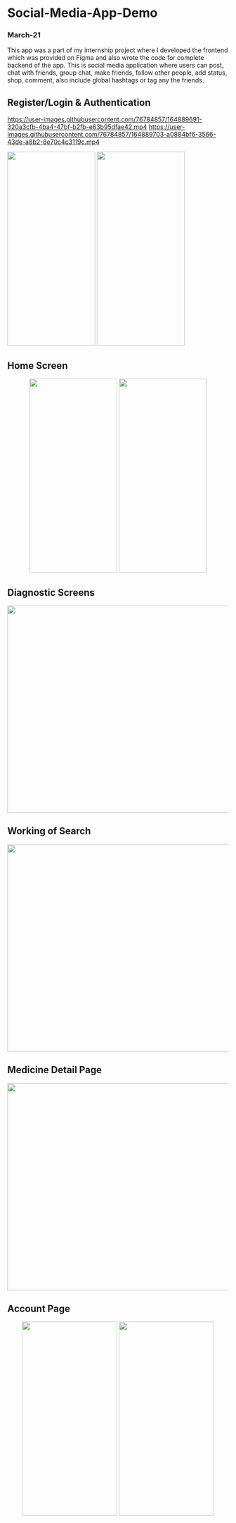# Social-Media-App-Demo

### March-21 

  This app was a part of my internship project where I developed the frontend which was provided on Figma and also wrote the code for complete backend of the app.
  This is social media application where users can post, chat with friends, group chat, make friends, follow other people, add status, shop, comment, also include global hashtags or tag any the friends.

 ## Register/Login & Authentication
 <p align="center">
  
https://user-images.githubusercontent.com/76784857/164889691-320a3cfb-4ba4-47bf-b2fb-e63b95dfae42.mp4
https://user-images.githubusercontent.com/76784857/164889703-a0884bf6-3566-43de-a8b2-8e70c4c3119c.mp4


<img src="https://user-images.githubusercontent.com/76784857/132287983-f6ccbf77-40d9-4f77-81ca-1f5cb0484123.jpg" width="200" height="440">
<img src="https://user-images.githubusercontent.com/76784857/132287991-22b5fc38-0d72-42c2-977c-3d75399f5a76.jpg" width="200" height="440">
 </p>

 ## Home Screen
  <p align="center">
<img src="https://user-images.githubusercontent.com/76784857/132288293-5f948770-0eee-4173-b432-d2d782af23b7.jpg" width="200" height="440">
<img src="https://user-images.githubusercontent.com/76784857/132288298-1436abc4-9746-4888-9205-ee6604ef659f.jpg" width="200" height="440">
 </p>


 ## Diagnostic Screens
 <p align="center">
<img src="https://user-images.githubusercontent.com/76784857/132288734-b9b34240-64be-4c6c-a587-1d5706c5d82b.PNG" width="650" height="470">
 </p>
 

 ## Working of Search
 <p align="center">
<img src="https://user-images.githubusercontent.com/76784857/132288978-e8858af6-3a31-4e11-84bc-85faf62c2e47.PNG" width="650" height="470">
 </p>
 
 ## Medicine Detail Page
 <p align="center">
<img src="https://user-images.githubusercontent.com/76784857/132289050-0be4067f-c0a4-4556-b8d1-6fe6d0bd6923.PNG" width="650" height="470">
 </p>
 
  ## Account Page
  <p align="center">
<img src="https://user-images.githubusercontent.com/76784857/132289215-0cf10a0b-6e70-4440-af52-b4d3a4b1d788.jpg" width="217" height="440">
<img src="https://user-images.githubusercontent.com/76784857/132289227-d5c88827-f050-44c4-8b58-358a1cec264f.jpg" width="217" height="440">
 </p>

